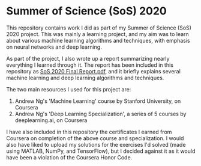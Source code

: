 # Summer of Science (SoS) 2020

This repository contains work I did as part of my Summer of Science (SoS) 2020 project. This was mainly a learning project, and my aim was to learn about various machine learning algorithms and techniques, with emphasis on neural networks and deep learning.

As part of the project, I also wrote up a report summarizing nearly everything I learned through it. The report has been included in this repository as [SoS 2020 Final Report.pdf](https://github.com/ankitkmisra/SoS-2020/blob/master/SoS%202020%20Final%20Report.pdf), and it briefly explains several machine learning and deep learning algorithms and techniques.

The two main resources I used for this project are:
1. Andrew Ng's 'Machine Learning' course by Stanford University, on Coursera
2. Andrew Ng's 'Deep Learning Specialization', a series of 5 courses by deeplearning.ai, on Coursera

I have also included in this repository the certificates I earned from Coursera on completion of the above course and specialization. I would also have liked to upload my solutions for the exercises I'd solved (made using MATLAB, NumPy, and TensorFlow), but I decided against it as it would have been a violation of the Coursera Honor Code.
